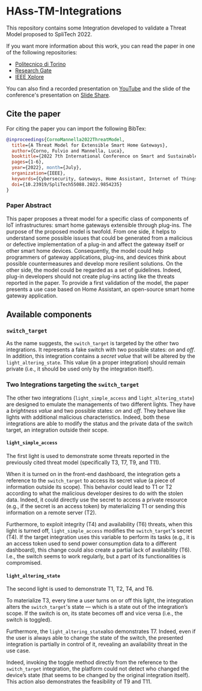 # HAss-TM-Integrations

This repository contains some Integration developed to validate a Threat Model proposed to SpliTech 2022.

If you want more information about this work, you can read the paper in one of the following repositories:
- [Politecnico di Torino](https://iris.polito.it/handle/11583/2963822)
- [Research Gate](https://www.researchgate.net/publication/360627814_A_Threat_Model_for_Extensible_Smart_Home_Gateways)
- [IEEE Xplore](https://ieeexplore.ieee.org/document/9854235)

You can also find a recorded presentation on [YouTube](https://www.youtube.com/watch?v=Hczqbm3rWSE) and the slide of the conference's presentation on [Slide Share](https://www.slideshare.net/LucaMannella/a-threat-model-for-extensible-smart-home-gateways).


## Cite the paper

For citing the paper you can import the following BibTex:

``` Bibtex
@inproceedings{CornoMannella2022ThreatModel,
  title={A Threat Model for Extensible Smart Home Gateways},
  author={Corno, Fulvio and Mannella, Luca},
  booktitle={2022 7th International Conference on Smart and Sustainable Technologies (SpliTech)},
  pages={1-6},
  year={2022}, month={July},
  organization={IEEE},
  keywords={Cybersecurity, Gateways, Home Assistant, Internet of Things, Threat Modeling, Smart Home},
  doi={10.23919/SpliTech55088.2022.9854235}
}
```

### Paper Abstract 

This paper proposes a threat model for a specific class of components of IoT infrastructures: smart home gateways extensible through plug-ins. 
The purpose of the proposed model is twofold. From one side, it helps to understand some possible issues that could be generated from a malicious or defective implementation of a plug-in and affect the gateway itself or other smart home devices. Consequently, the model could help programmers of gateway applications, plug-ins, and devices think about possible countermeasures and develop more resilient solutions. On the other side, the model could be regarded as a set of guidelines. Indeed, plug-in developers should not create plug-ins acting like the threats reported in the paper.
To provide a first validation of the model, the paper presents a use case based on Home Assistant, an open-source smart home gateway application.


## Available components

### ``switch_target``

As the name suggests, the ``switch_target`` is targeted by the other two integrations.
It represents a fake switch with two possible states: *on* and *off*.
In addition, this integration contains a *secret value* that will be altered by the ``light_altering_state``.
This value (in a proper integration) should remain private (i.e., it should be used only by the integration itself).

### Two Integrations targeting the ``switch_target``

The other two integrations (``light_simple_access`` and ``light_altering_state``) are designed to emulate the managements of two different lights.
They have a *brightness value* and two possible states: *on* and *off*.
They behave like lights with additional malicious characteristics. Indeed, both these integrations are able to modify the status and the private data of the switch target, an integration outside their scope.

#### ``light_simple_access``

The first light is used to demonstrate some threats reported in the previously cited threat model (specifically T3, T7, T9, and T11).

When it is turned on in the front-end dashboard, the integration gets a reference to the ``switch_target`` to access its secret value (a piece of information outside its scope).
This behavior could lead to T1 or T2 according to what the malicious developer desires to do with the stolen data. 
Indeed, it could directly use the secret to access a private resource (e.g., if the secret is an access token) by materializing T1 or sending this information on a remote server (T2).

Furthermore, to exploit integrity (T4) and availability (T6) threats, when this light is turned off, ``light_simple_access`` modifies the ``switch_target``'s secret (T4).
If the target integration uses this variable to perform its tasks (e.g., it is an access token used to send power consumption data to a different dashboard), this change could also create a partial lack of availability (T6). I.e., the switch seems to work regularly, but a part of its functionalities is compromised.

#### ``light_altering_state``

The second light is used to demonstrate T1, T2, T4, and T6.

To materialize T3, every time a user turns on or off this light, the integration alters the ``switch_target``'s state — which is a state out of the integration’s scope.
If the switch is on, its state becomes off and vice versa (i.e., the switch is toggled).

Furthermore, the ``light_altering_state``also demonstrates T7. Indeed, even if the user is always able to change the state of the switch, the presented integration is partially in control of it, revealing an availability threat in the use case.

Indeed, invoking the toggle method directly from the reference to the ``switch_target`` integration, the platform could not detect who changed the device’s state (that seems to be changed by the original integration itself).
This action also demonstrates the feasibility of T9 and T11.
